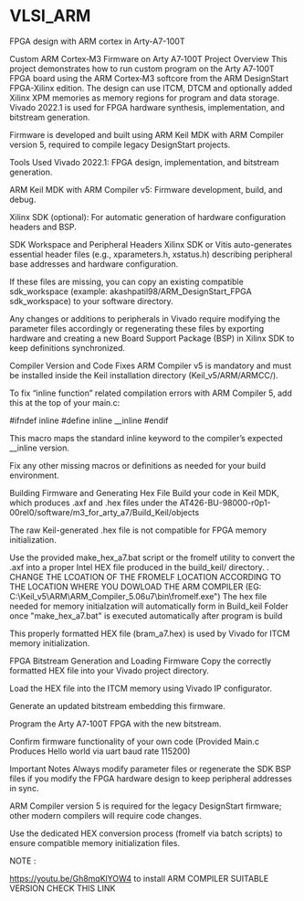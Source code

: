 # VLSI_ARM
FPGA design with ARM cortex in Arty-A7-100T


Custom ARM Cortex‑M3 Firmware on Arty A7‑100T
Project Overview
This project demonstrates how to run custom program on the Arty A7‑100T FPGA board using the ARM Cortex‑M3 softcore from the ARM DesignStart FPGA-Xilinx edition. The design can use ITCM, DTCM and optionally added  Xilinx XPM memories as memory regions for program and data storage. Vivado 2022.1 is used for FPGA hardware synthesis, implementation, and bitstream generation.

Firmware is developed and built using ARM Keil MDK with ARM Compiler version 5, required to compile legacy DesignStart projects.

Tools Used
Vivado 2022.1: FPGA design, implementation, and bitstream generation.

ARM Keil MDK with ARM Compiler v5: Firmware development, build, and debug.

Xilinx SDK (optional): For automatic generation of hardware configuration headers and BSP.

SDK Workspace and Peripheral Headers
Xilinx SDK or Vitis auto-generates essential header files (e.g., xparameters.h, xstatus.h) describing peripheral base addresses and hardware configuration.

If these files are missing, you can copy an existing compatible sdk_workspace (example: akashpatil98/ARM_DesignStart_FPGA sdk_workspace) to your software directory.

Any changes or additions to peripherals in Vivado require modifying the parameter files accordingly or regenerating these files by exporting hardware and creating a new Board Support Package (BSP) in Xilinx SDK to keep definitions synchronized.

Compiler Version and Code Fixes
ARM Compiler v5 is mandatory and must be installed inside the Keil installation directory (Keil_v5/ARM/ARMCC/).

To fix “inline function” related compilation errors with ARM Compiler 5, add this at the top of your main.c:

#ifndef inline
  #define inline __inline
#endif

This macro maps the standard inline keyword to the compiler’s expected __inline version.

Fix any other missing macros or definitions as needed for your build environment.

Building Firmware and Generating Hex File
Build your code in Keil MDK, which produces .axf and .hex files under the AT426-BU-98000-r0p1-00rel0/software/m3_for_arty_a7/Build_Keil/objects

The raw Keil-generated .hex file is not compatible for FPGA memory initialization.

Use the provided make_hex_a7.bat script or the fromelf utility to convert the .axf into a proper Intel HEX file produced in the build_keil/ directory.
. CHANGE THE LCOATION OF THE FROMELF LOCATION ACCORDING TO THE LOCATION WHERE YOU DOWLOAD THE ARM COMPILER (EG: C:\Keil_v5\ARM\ARM_Compiler_5.06u7\bin\fromelf.exe") The hex file needed for memory initialzation will automatically form in Build_keil Folder once "make_hex_a7.bat" is executed automatically after program is build

This properly formatted HEX file (bram_a7.hex) is used by Vivado for ITCM memory initialization.

FPGA Bitstream Generation and Loading Firmware
Copy the correctly formatted HEX file into your Vivado project directory.

Load the HEX file into the ITCM memory using Vivado IP configurator.

Generate an updated bitstream embedding this firmware.

Program the Arty A7‑100T FPGA with the new bitstream.

Confirm firmware functionality of your own code (Provided Main.c Produces Hello world via uart baud rate 115200)

Important Notes
Always modify parameter files or regenerate the SDK BSP files if you modify the FPGA hardware design to keep peripheral addresses in sync.

ARM Compiler version 5 is required for the legacy DesignStart firmware; other modern compilers will require code changes.

Use the dedicated HEX conversion process (fromelf via batch scripts) to ensure compatible memory initialization files.

NOTE :

https://youtu.be/Gh8mqKlYOW4 to install ARM COMPILER SUITABLE VERSION CHECK THIS LINK


